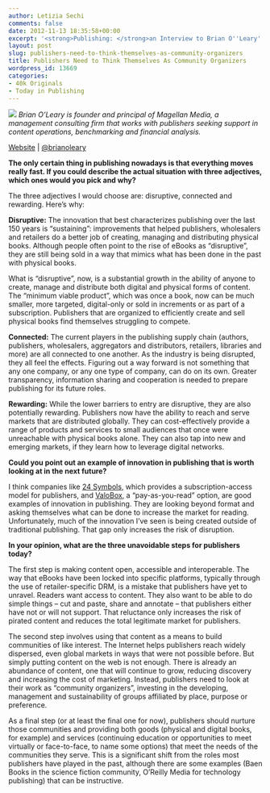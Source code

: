 ```yaml
---
author: Letizia Sechi
comments: false
date: 2012-11-13 18:35:58+00:00
excerpt: '<strong>Publishing: </strong>an Interview to Brian O''Leary'
layout: post
slug: publishers-need-to-think-themselves-as-community-organizers
title: Publishers Need to Think Themselves As Community Organizers
wordpress_id: 13669
categories:
- 40k Originals
- Today in Publishing
---
```


![](http://www.40kbooks.com/wp-content/uploads/2294615_300.jpeg) _Brian O’Leary is founder and principal of Magellan Media, a management consulting firm that works with publishers seeking support in content operations, benchmarking and financial analysis._

[Website](http://www.magellanmediapartners.com/) | [@brianoleary](http://twitter.com/brianoleary)

**The only certain thing in publishing nowadays is that everything moves really fast. If you could describe the actual situation with three adjectives, which ones would you pick and why?**

The three adjectives I would choose are: disruptive, connected and rewarding. Here’s why:

**Disruptive:** The innovation that best characterizes publishing over the last 150 years is “sustaining”: improvements that helped publishers, wholesalers and retailers do a better job of creating, managing and distributing physical books. Although people often point to the rise of eBooks as “disruptive”, they are still being sold in a way that mimics what has been done in the past with physical books.

What is “disruptive”, now, is a substantial growth in the ability of anyone to create, manage and distribute both digital and physical forms of content. The “minimum viable product”, which was once a book, now can be much smaller, more targeted, digital-only or sold in increments or as part of a subscription. Publishers that are organized to efficiently create and sell physical books find themselves struggling to compete.

**Connected:** The current players in the publishing supply chain (authors, publishers, wholesalers, aggregators and distributors, retailers, libraries and more) are all connected to one another. As the industry is being disrupted, they all feel the effects. Figuring out a way forward is not something that any one company, or any one type of company, can do on its own. Greater transparency, information sharing and cooperation is needed to prepare publishing for its future roles.

**Rewarding:** While the lower barriers to entry are disruptive, they are also potentially rewarding. Publishers now have the ability to reach and serve markets that are distributed globally. They can cost-effectively provide a range of products and services to small audiences that once were unreachable with physical books alone. They can also tap into new and emerging markets, if they learn how to leverage digital networks.

**Could you point out an example of innovation in publishing that is worth looking at in the next future?**

I think companies like [24 Symbols](http://www.24symbols.com/en), which provides a subscription-access model for publishers, and [ValoBox](http://www.valobox.com/), a “pay-as-you-read” option, are good examples of innovation in publishing. They are looking beyond format and asking themselves what can be done to increase the market for reading. Unfortunately, much of the innovation I’ve seen is being created outside of traditional publishing. That gap only increases the risk of disruption.

**In your opinion, what are the three unavoidable steps for publishers today?**

The first step is making content open, accessible and interoperable. The way that eBooks have been locked into specific platforms, typically through the use of retailer-specific DRM, is a mistake that publishers have yet to unravel. Readers want access to content. They also want to be able to do simple things – cut and paste, share and annotate – that publishers either have not or will not support. That reluctance only increases the risk of pirated content and reduces the total legitimate market for publishers.

The second step involves using that content as a means to build communities of like interest. The Internet helps publishers reach widely dispersed, even global markets in ways that were not possible before. But simply putting content on the web is not enough. There is already an abundance of content, one that will continue to grow, reducing discovery and increasing the cost of marketing. Instead, publishers need to look at their work as “community organizers”, investing in the developing, management and sustainability of groups affiliated by place, purpose or preference.

As a final step (or at least the final one for now), publishers should nurture those communities and providing both goods (physical and digital books, for example) and services (continuing education or opportunities to meet virtually or face-to-face, to name some options) that meet the needs of the communities they serve. This is a significant shift from the roles most publishers have played in the past, although there are some examples (Baen Books in the science fiction community, O’Reilly Media for technology publishing) that can be instructive.
